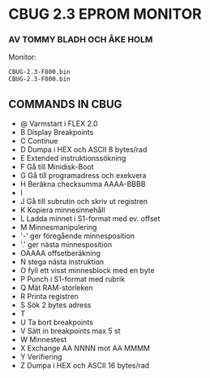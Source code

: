 # CBUG 2.3 EPROM MONITOR
### AV TOMMY BLADH OCH ÅKE HOLM
Monitor:
```
CBUG-2.3-F800.bin
CBUG-2.3-F800.bin
```

## COMMANDS IN CBUG
* @	Varmstart i FLEX 2.0
* B	Display Breakpoints
* C	Continue
* D	Dumpa i HEX och ASCII 8 bytes/rad
* E Extended instruktionssökning
* F Gå till Minidisk-Boot
* G Gå till programadress och exekvera
* H Beräkna checksumma AAAA-BBBB
* I
* J Gå till subrutin och skriv ut registren
* K Kopiera minnesinnehåll
* L Ladda minnet i S1-format med ev. offset
* M Minnesmanipulering
*   '-' ger föregående minnesposition
*   '.' ger nästa minnesposition
*   OAAAA offsetberäkning
* N stega nästa instruktion
* O fyll ett visst minnesblock med en byte
* P Punch i S1-format med rubrik
* Q Mät RAM-storleken
* R Printa registren
* S Sök 2 bytes adress
* T
* U Ta bort breakpoints
* V Sätt in breakpoints max 5 st
* W Minnestest
* X Exchange AA NNNN mot AA MMMM
* Y Verifiering
* Z Dumpa i HEX och ASCII 16 bytes/rad
